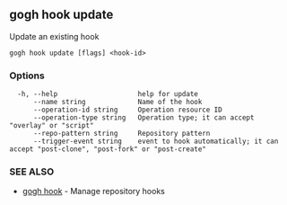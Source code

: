## gogh hook update

Update an existing hook

```
gogh hook update [flags] <hook-id>
```

### Options

```
  -h, --help                    help for update
      --name string             Name of the hook
      --operation-id string     Operation resource ID
      --operation-type string   Operation type; it can accept "overlay" or "script"
      --repo-pattern string     Repository pattern
      --trigger-event string    event to hook automatically; it can accept "post-clone", "post-fork" or "post-create"
```

### SEE ALSO

* [gogh hook](gogh_hook.md)	 - Manage repository hooks

